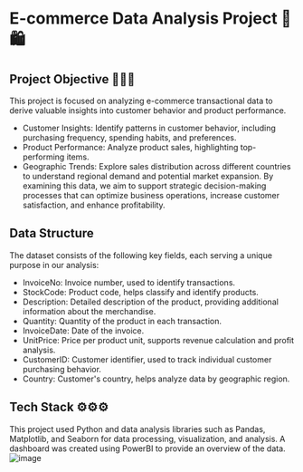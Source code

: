 # E-commerce Data Analysis Project 🛒🛍️

## Project Objective 🚀🚀🚀
This project is focused on analyzing e-commerce transactional data to derive valuable insights into customer behavior and product performance.
- Customer Insights: Identify patterns in customer behavior, including purchasing frequency, spending habits, and preferences.
- Product Performance: Analyze product sales, highlighting top-performing items.
- Geographic Trends: Explore sales distribution across different countries to understand regional demand and potential market expansion.
By examining this data, we aim to support strategic decision-making processes that can optimize business operations, increase customer satisfaction, and enhance profitability.

## Data Structure
The dataset consists of the following key fields, each serving a unique purpose in our analysis:
- InvoiceNo: Invoice number, used to identify transactions.
- StockCode: Product code, helps classify and identify products.
- Description: Detailed description of the product, providing additional information about the merchandise.
- Quantity: Quantity of the product in each transaction.
- InvoiceDate: Date of the invoice.
- UnitPrice: Price per product unit, supports revenue calculation and profit analysis.
- CustomerID: Customer identifier, used to track individual customer purchasing behavior.
- Country: Customer's country, helps analyze data by geographic region.

## Tech Stack ⚙️⚙️⚙️
This project used Python and data analysis libraries such as Pandas, Matplotlib, and Seaborn for data processing, visualization, and analysis. 
A dashboard was created using PowerBI to provide an overview of the data.
![image](https://github.com/user-attachments/assets/59005937-d776-419c-a3a4-d7de716002a4)
